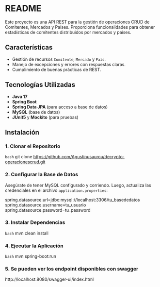 # README #

Este proyecto es una API REST para la gestión de operaciones CRUD de Comitentes, Mercados y Países. 
Proporciona funcionalidades para obtener estadísticas de comitentes distribuidos por mercados y países.

## Características

- Gestión de recursos `Comitente`, `Mercado` y `País`.
- Manejo de excepciones y errores con respuestas claras.
- Cumplimiento de buenas prácticas de REST.

## Tecnologías Utilizadas

- **Java 17**
- **Spring Boot**
- **Spring Data JPA** (para acceso a base de datos)
- **MySQL** (base de datos)
- **JUnit5** y **Mockito** (para pruebas)


## Instalación

### 1. Clonar el Repositorio

```bash```
git clone https://github.com/Agustinusaurou/decrypto-operacionescrud.git


### 2. Configurar la Base de Datos
Asegúrate de tener MySQL configurado y corriendo.
Luego, actualiza las credenciales en el archivo ```application.properties```:

spring.datasource.url=jdbc:mysql://localhost:3306/tu_basededatos
spring.datasource.username=tu_usuario
spring.datasource.password=tu_password

### 3. Instalar Dependencias
```bash```
mvn clean install

### 4. Ejecutar la Aplicación
```bash```
mvn spring-boot:run

### 5. Se pueden ver los endpoint disponibles con swagger
http://localhost:8080/swagger-ui/index.html
